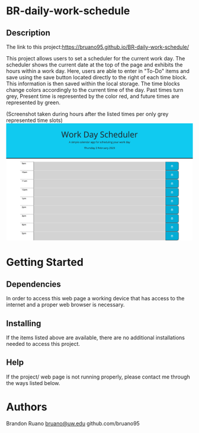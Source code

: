 # BR-daily-work-schedule

## Description
The link to this project:https://bruano95.github.io/BR-daily-work-schedule/

This project allows users to set a scheduler for the current work day. The scheduler shows the current date at the top of the page and exhibits the hours within a work day. Here, users are able to enter in "To-Do" items and save using the save button located directly to the right of each time block. This information is then saved within the local storage. The time blocks change colors accordingly to the current time of the day. Past times turn grey, Present time is represented by the color red, and future times are represented by green.

(Screenshot taken during hours after the listed times per only grey represented time slots)
<img src=assets/Images/Work-Day-Scheduler.png>

# Getting Started

## Dependencies

In order to access this web page a working device that has access to the internet and a proper web browser is necessary.

## Installing

If the items listed above are available, there are no additional installations needed to access this project.

## Help

If the project/ web page is not running properly, please contact me through the ways listed below.

# Authors

Brandon Ruano
bruano@uw.edu
github.com/bruano95
